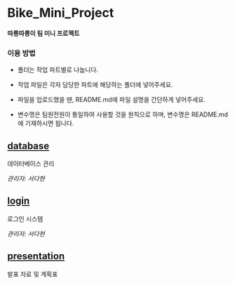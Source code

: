 # Bike_Mini_Project
**따릉따릉이 팀 미니 프로젝트**

### 이용 방법
- 폴더는 작업 파트별로 나눕니다.

- 작업 파일은 각자 담당한 파트에 해당하는 폴더에 넣어주세요.

- 파일을 업로드했을 땐, README.md에 파일 설명을 간단하게 넣어주세요.

- 변수명은 팀원전원이 통일하여 사용할 것을 원칙으로 하며, 변수명은 README.md에 기재하시면 됩니다.

## [database](database/데이터베이스.md)
데이터베이스 관리

*관리자: 서다현*

## [login](login/README.md)
로그인 시스템

*관리자: 서다현*

## [presentation](https://github.com/DahyeonS/Bike_Mini_Project/tree/main/presentation)
발표 자료 및 계획표
